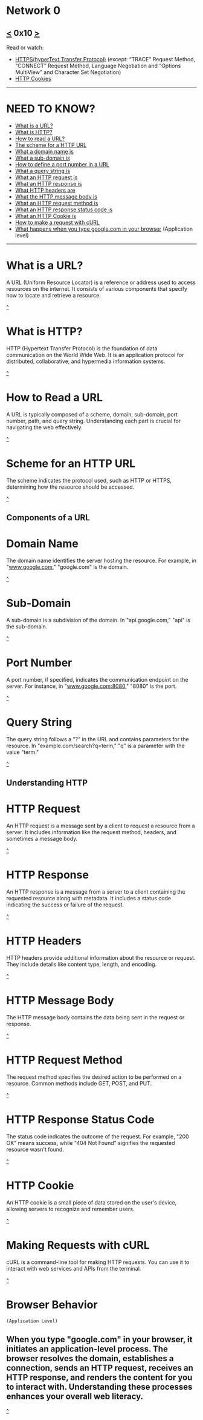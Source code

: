 # Network 0
[<](https://github.com/TheeKingZa/alx-higher_level_programming/tree/master/0x0F-python-object_relational_mapping/README.md) 0x10 [>](https://github.com/TheeKingZa/alx-higher_level_programming/tree/master/0x11-python-network_1/README.md)
---
Read or watch:
   * [HTTPS(hyperText Transfer Protocol)](https://www3.ntu.edu.sg/home/ehchua/programming/webprogramming/HTTP_Basics.html) (except: “TRACE” Request Method, “CONNECT” Request Method, Language Negotiation and “Options MultiView” and Character Set Negotiation)
   * [HTTP Cookies](https://developer.mozilla.org/en-US/docs/Web/HTTP/Cookies)
---

# NEED TO KNOW?
  * [What is a URL?](#what-is-a-url)
  * [What is HTTP?](#what-is-http)
  * [How to read a URL?](#how-to-read-a-url)
  * [The scheme for a HTTP URL](#scheme-for-an-http-url)
  * [What a domain name is](#domain-name)
  * [What a sub-domain is](#sub-domain)
  * [How to define a port number in a URL](#port-number)
  * [What a query string is](#query-string)
  * [What an HTTP request is](#http-request)
  * [What an HTTP response is](#http-response)
  * [What HTTP headers are](#http-headers)
  * [What the HTTP message body is](#http-message-body)
  * [What an HTTP request method is](#http-request-method)
  * [What an HTTP response status code is](#http-response-status-code)
  * [What an HTTP Cookie is](#http-cookie)
  * [How to make a request with cURL](#making-requests-with-curl)
  * [What happens when you type google.com in your browser](#browser-behavior) (Application level)
---
# What is a URL?
A URL (Uniform Resource Locator) is a reference or address used to access resources on the internet. It consists of various components that specify how to locate and retrieve a resource.

[^](#need-to-know)

# What is HTTP?
HTTP (Hypertext Transfer Protocol) is the foundation of data communication on the World Wide Web. It is an application protocol for distributed, collaborative, and hypermedia information systems.

[^](#need-to-know)

# How to Read a URL
A URL is typically composed of a scheme, domain, sub-domain, port number, path, and query string. Understanding each part is crucial for navigating the web effectively.

[^](#need-to-know)

# Scheme for an HTTP URL
The scheme indicates the protocol used, such as HTTP or HTTPS, determining how the resource should be accessed.

[^](#need-to-know)

## Components of a URL

# Domain Name
The domain name identifies the server hosting the resource. For example, in "www.google.com," "google.com" is the domain.

[^](#need-to-know)

# Sub-Domain
A sub-domain is a subdivision of the domain. In "api.google.com," "api" is the sub-domain.

[^](#need-to-know)

# Port Number
A port number, if specified, indicates the communication endpoint on the server. For instance, in "www.google.com:8080," "8080" is the port.

[^](#need-to-know)

# Query String
The query string follows a "?" in the URL and contains parameters for the resource. In "example.com/search?q=term," "q" is a parameter with the value "term."

[^](#need-to-know)

## Understanding HTTP

# HTTP Request
An HTTP request is a message sent by a client to request a resource from a server. It includes information like the request method, headers, and sometimes a message body.

[^](#need-to-know)

# HTTP Response
An HTTP response is a message from a server to a client containing the requested resource along with metadata. It includes a status code indicating the success or failure of the request.

[^](#need-to-know)

# HTTP Headers
HTTP headers provide additional information about the resource or request. They include details like content type, length, and encoding.

[^](#need-to-know)

# HTTP Message Body
The HTTP message body contains the data being sent in the request or response.

[^](#need-to-know)

# HTTP Request Method
The request method specifies the desired action to be performed on a resource. Common methods include GET, POST, and PUT.

[^](#need-to-know)

# HTTP Response Status Code
The status code indicates the outcome of the request. For example, "200 OK" means success, while "404 Not Found" signifies the requested resource wasn't found.

[^](#need-to-know)

# HTTP Cookie
An HTTP cookie is a small piece of data stored on the user's device, allowing servers to recognize and remember users.

[^](#need-to-know)

# Making Requests with cURL
cURL is a command-line tool for making HTTP requests. You can use it to interact with web services and APIs from the terminal.

[^](#need-to-know)

# Browser Behavior
    (Application Level)
When you type "google.com" in your browser, it initiates an application-level process. The browser resolves the domain, establishes a connection, sends an HTTP request, receives an HTTP response, and renders the content for you to interact with. Understanding these processes enhances your overall web literacy.
---
[^](#need-to-know)

